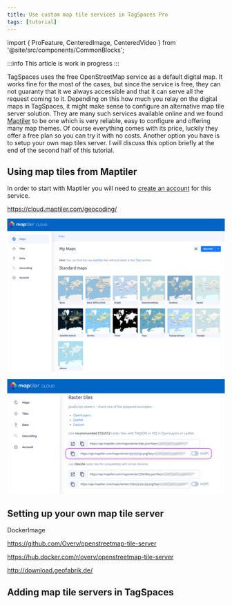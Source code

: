 ```yaml
---
title: Use custom map tile services in TagSpaces Pro
tags: [tutorial]
---
```


import { ProFeature, CenteredImage, CenteredVideo } from '@site/src/components/CommonBlocks';

<ProFeature />

:::info
This article is work in progress
:::

TagSpaces uses the free OpenStreetMap service as a default digital map. It works fine for the most of the cases, but since the service is free, they can not guaranty that it we always accessible and that it can serve all the request coming to it. Depending on this how much you relay on the digital maps in TagSpaces, it might make sense to configure an alternative map tile server solution. They are many such services available online and we found [Maptiler](https://www.maptiler.com/) to be one which is very reliable, easy to configure and offering many map themes. Of course everything comes with its price, luckily they offer a free plan so you can try it with no costs. Another option you have is to setup your own map tiles server. I will discuss this option briefly at the end of the second half of this tutorial.

## Using map tiles from Maptiler

In order to start with Maptiler you will need to [create an account](https://www.maptiler.com/cloud/plans/) for this service.

https://cloud.maptiler.com/geocoding/

![](custom-map-tiles/maptiler-map-overview.png)

![](custom-map-tiles/maptiler-urls.png)

## Setting up your own map tile server

<!-- ![](custom-map-tiles/.png) -->

DockerImage

https://github.com/Overv/openstreetmap-tile-server

https://hub.docker.com/r/overv/openstreetmap-tile-server

http://download.geofabrik.de/

## Adding map tile servers in TagSpaces

<!-- ![](custom-map-tiles/.png)

![](custom-map-tiles/.png) -->

